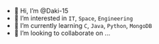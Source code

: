 - 👋 Hi, I’m @Daki-15
- 👀 I’m interested in `IT`, `Space`, `Engineering`
- 🌱 I’m currently learning `C`, `Java`, `Python`, `MongoDB`
- 💞️ I’m looking to collaborate on ...
